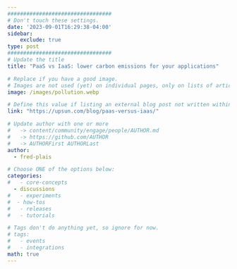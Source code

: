 ```yaml
---
#################################
# Don't touch these settings.
date: '2023-09-01T16:29:38-04:00'
sidebar:
    exclude: true
type: post
#################################
# Update the title
title: "PaaS vs IaaS: lower carbon emissions for your applications"

# Replace if you have a good image. 
# Images are not used (yet) on individual pages, only on lists of articles.
image: /images/pollution.webp

# Define this value if listing an external blog post not written within this site.
link: "https://upsun.com/blog/paas-versus-iaas/"

# Update author with one or more
#   -> content/community/engage/people/AUTHOR.md
#   -> https://github.com/AUTHOR
#   -> AUTHORFirst AUTHORLast
author:
  - fred-plais

# Choose ONE of the options below:
categories:
#   - core-concepts
  - discussions
#   - experiments
#  - how-tos
#   - releases
#   - tutorials

# Tags don't do anything yet, so ignore for now.
# tags:
#   - events
#   - integrations
math: true
---
```

